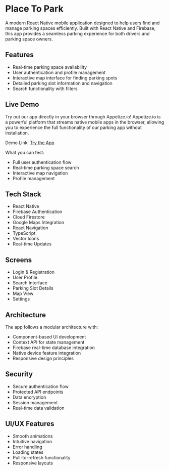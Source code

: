 # Place To Park

A modern React Native mobile application designed to help users find and manage parking spaces efficiently. Built with React Native and Firebase, this app provides a seamless parking experience for both drivers and parking space owners.

## Features

- Real-time parking space availability
- User authentication and profile management
- Interactive map interface for finding parking spots
- Detailed parking slot information and navigation
- Search functionality with filters

## Live Demo

Try out our app directly in your browser through Appetize.io! Appetize.io is a powerful platform that streams native mobile apps in the browser, allowing you to experience the full functionality of our parking app without installation.

Demo Link: [Try the App](https://appetize.io/app/b_vedhknrkqeksjc4kq2safvcppm?device=pixel8pro&osVersion=14.0&scale=auto&orientation=portrait&location=40.4777,-3.6883&autoplay=true)

What you can test:

- Full user authentication flow
- Real-time parking space search
- Interactive map navigation
- Profile management

## Tech Stack

- React Native
- Firebase Authentication
- Cloud Firestore
- Google Maps Integration
- React Navigation
- TypeScript
- Vector Icons
- Real-time Updates

## Screens

- Login & Registration
- User Profile
- Search Interface
- Parking Slot Details
- Map View
- Settings

## Architecture

The app follows a modular architecture with:

- Component-based UI development
- Context API for state management
- Firebase real-time database integration
- Native device feature integration
- Responsive design principles

## Security

- Secure authentication flow
- Protected API endpoints
- Data encryption
- Session management
- Real-time data validation

## UI/UX Features

- Smooth animations
- Intuitive navigation
- Error handling
- Loading states
- Pull-to-refresh functionality
- Responsive layouts
